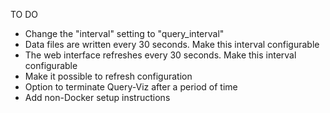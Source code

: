 TO DO

- Change the "interval" setting to "query_interval"
- Data files are written every 30 seconds. Make this interval configurable
- The web interface refreshes every 30 seconds. Make this interval configurable
- Make it possible to refresh configuration
- Option to terminate Query-Viz after a period of time
- Add non-Docker setup instructions
